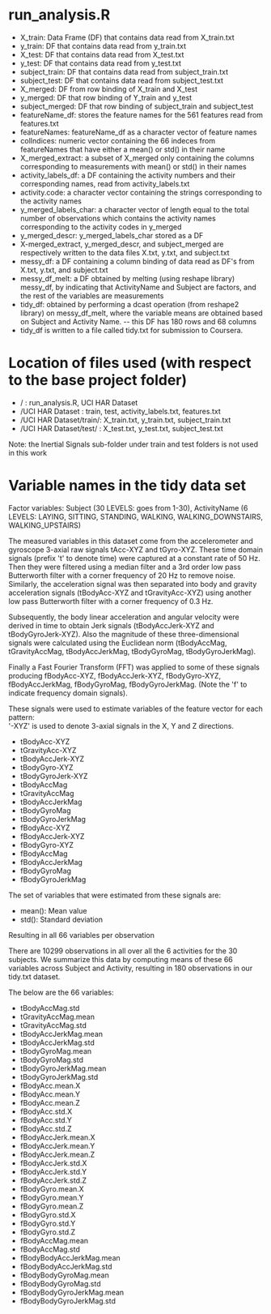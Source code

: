 # run_analysis.R
* X_train: Data Frame (DF) that contains data read from X_train.txt
* y_train: DF that contains data read from y_train.txt
* X_test: DF that contains data read from X_test.txt
* y_test: DF that contains data read from y_test.txt
* subject_train: DF that contains data read from subject_train.txt
* subject_test: DF that contains data read from subject_test.txt
* X_merged: DF from row binding of X_train and X_test
* y_merged: DF that row binding of Y_train and y_test
* subject_merged: DF that row binding of subject_train and subject_test
* featureName_df: stores the feature names for the 561 features read from features.txt
* featureNames: featureName_df as a character vector of feature names
* colIndices: numeric vector containing the 66 indeces from featureNames that have either a mean() or std() in their name
* X_merged_extract: a subset of X_merged only containing the columns corresponding to measurements with mean() or std() in their names
* activity_labels_df: a DF containing the activity numbers and their corresponding names, read from activity_labels.txt
* activity.code: a character vector containing the strings corresponding to the activity names
* y_merged_labels_char: a character vector of length equal to the total number of observations which contains the activity names corresponding to the activity codes in y_merged
* y_merged_descr: y_merged_labels_char stored as a DF
* X-merged_extract, y_merged_descr, and subject_merged are respectively written to the data files X.txt, y.txt, and subject.txt
* messy_df: a DF containing a column binding of data read as DF's from X.txt, y.txt, and subject.txt
* messy_df_melt: a DF obtained by melting (using reshape library) messy_df, by indicating that ActivityName and Subject are factors, and the rest of the variables are measurements
* tidy_df: obtained by performing a dcast operation (from reshape2 library) on messy_df_melt, where the variable means are obtained based on Subject and Activity Name. -- this DF has 180 rows and 68 columns
* tidy_df is written to a file called tidy.txt for submission to Coursera.

# Location of files used (with respect to the base project folder)
* /                      :        run_analysis.R,  UCI HAR Dataset
* /UCI HAR Dataset       :        train, test, activity_labels.txt, features.txt
* /UCI HAR Dataset/train/:        X_train.txt, y_train.txt, subject_train.txt
* /UCI HAR Dataset/test/ :        X_test.txt,  y_test.txt,  subject_test.txt

Note: the Inertial Signals sub-folder under train and test folders is not used in this work


# Variable names in the tidy data set
Factor variables: Subject (30 LEVELS: goes from 1-30), ActivityName (6 LEVELS: LAYING, SITTING, STANDING, WALKING, WALKING_DOWNSTAIRS, WALKING_UPSTAIRS)

The measured variables in this dataset come from the accelerometer and gyroscope 3-axial raw signals tAcc-XYZ and tGyro-XYZ. These time domain signals (prefix 't' to denote time) were captured at a constant rate of 50 Hz. Then they were filtered using a median filter and a 3rd order low pass Butterworth filter with a corner frequency of 20 Hz to remove noise. Similarly, the acceleration signal was then separated into body and gravity acceleration signals (tBodyAcc-XYZ and tGravityAcc-XYZ) using another low pass Butterworth filter with a corner frequency of 0.3 Hz. 

Subsequently, the body linear acceleration and angular velocity were derived in time to obtain Jerk signals (tBodyAccJerk-XYZ and tBodyGyroJerk-XYZ). Also the magnitude of these three-dimensional signals were calculated using the Euclidean norm (tBodyAccMag, tGravityAccMag, tBodyAccJerkMag, tBodyGyroMag, tBodyGyroJerkMag). 

Finally a Fast Fourier Transform (FFT) was applied to some of these signals producing fBodyAcc-XYZ, fBodyAccJerk-XYZ, fBodyGyro-XYZ, fBodyAccJerkMag, fBodyGyroMag, fBodyGyroJerkMag. (Note the 'f' to indicate frequency domain signals). 

These signals were used to estimate variables of the feature vector for each pattern:  
'-XYZ' is used to denote 3-axial signals in the X, Y and Z directions.

* tBodyAcc-XYZ
* tGravityAcc-XYZ
* tBodyAccJerk-XYZ
* tBodyGyro-XYZ
* tBodyGyroJerk-XYZ
* tBodyAccMag
* tGravityAccMag
* tBodyAccJerkMag
* tBodyGyroMag
* tBodyGyroJerkMag
* fBodyAcc-XYZ
* fBodyAccJerk-XYZ
* fBodyGyro-XYZ
* fBodyAccMag
* fBodyAccJerkMag
* fBodyGyroMag
* fBodyGyroJerkMag

The set of variables that were estimated from these signals are: 

* mean(): Mean value
* std(): Standard deviation

Resulting in all 66 variables per observation

There are 10299 observations in all over all the 6 activities for the 30 subjects. We summarize this data by computing means of these 66 variables across Subject and Activity, resulting in 180 observations in our tidy.txt dataset.

The below are the 66 variables:

* tBodyAccMag.std
* tGravityAccMag.mean
* tGravityAccMag.std
* tBodyAccJerkMag.mean
* tBodyAccJerkMag.std
* tBodyGyroMag.mean
* tBodyGyroMag.std
* tBodyGyroJerkMag.mean
* tBodyGyroJerkMag.std
* fBodyAcc.mean.X
* fBodyAcc.mean.Y
* fBodyAcc.mean.Z
* fBodyAcc.std.X
* fBodyAcc.std.Y
* fBodyAcc.std.Z
* fBodyAccJerk.mean.X
* fBodyAccJerk.mean.Y
* fBodyAccJerk.mean.Z
* fBodyAccJerk.std.X
* fBodyAccJerk.std.Y
* fBodyAccJerk.std.Z
* fBodyGyro.mean.X
* fBodyGyro.mean.Y
* fBodyGyro.mean.Z
* fBodyGyro.std.X
* fBodyGyro.std.Y
* fBodyGyro.std.Z
* fBodyAccMag.mean
* fBodyAccMag.std
* fBodyBodyAccJerkMag.mean
* fBodyBodyAccJerkMag.std
* fBodyBodyGyroMag.mean
* fBodyBodyGyroMag.std
* fBodyBodyGyroJerkMag.mean
* fBodyBodyGyroJerkMag.std






